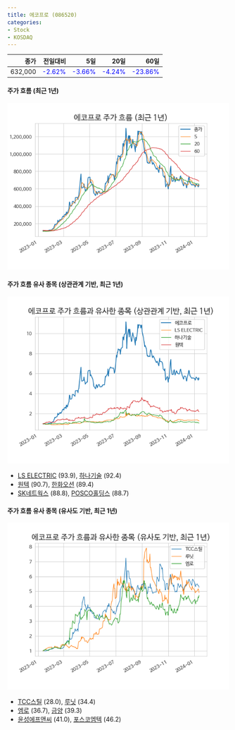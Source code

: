 ```yaml
---
title: 에코프로 (086520)
categories:
- Stock
- KOSDAQ
---
```


|종가|전일대비|5일|20일|60일|
|---:|-------:|--:|---:|---:|
|632,000|<span style="color: blue">-2.62%</span>|<span style="color: blue">-3.66%</span>|<span style="color: blue">-4.24%</span>|<span style="color: blue">-23.86%</span>|

<!-- more -->

#### 주가 흐름 (최근 1년)
![086520](/assets/images/stock/086520.png)


#### 주가 흐름 유사 종목 (상관관계 기반, 최근 1년)
![086520](/assets/images/stock/086520_corr.png)
- [LS ELECTRIC](/010120/) (93.9), [하나기술](/299030/) (92.4)
- [원텍](/336570/) (90.7), [한화오션](/042660/) (89.4)
- [SK네트웍스](/001740/) (88.8), [POSCO홀딩스](/005490/) (88.7)


#### 주가 흐름 유사 종목 (유사도 기반, 최근 1년)
![086520](/assets/images/stock/086520_sim.png)
- [TCC스틸](/002710/) (28.0), [루닛](/328130/) (34.4)
- [엠로](/058970/) (36.7), [금양](/001570/) (39.3)
- [윤성에프앤씨](/372170/) (41.0), [포스코엠텍](/009520/) (46.2)